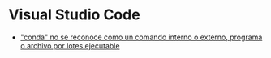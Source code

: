 # Visual Studio Code




- ["conda" no se reconoce como un comando interno o externo, programa o archivo por lotes ejecutable](https://es.stackoverflow.com/questions/124929/conda-no-se-reconoce-como-un-comando-interno-o-externo-programa-o-archivo-por/430252#430252)
